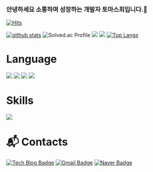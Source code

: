 ### 안녕하세요 소통하며 성장하는 개발자 토마스최입니다.👋
[![Hits](https://hits.seeyoufarm.com/api/count/incr/badge.svg?url=https%3A%2F%2Fgithub.com%2Fxhaktmchl)](https://hits.seeyoufarm.com)

[![github stats](https://github-readme-stats.vercel.app/api?username=xhaktmchl&show_icons=true&hide_border=true)](https://github.com/xhaktmchl)
![Solved.ac Profile](http://mazassumnida.wtf/api/v2/generate_badge?boj=xhaktmrb)
<img src="http://mazandi.herokuapp.com/api?handle={xhaktmrb}&theme=warm"/>
<a href="https://opgc.me/#/users/xhaktmchl" target="_blank"><img src="https://api.opgc.me/githubs/users/xhaktmchl/tag/?theme=basic" /></a> <!-- OPGC 코드 -->
[![Top Langs](https://github-readme-stats.vercel.app/api/top-langs/?username=xhaktmchl&layout=compact)](https://github.com/xhaktmchl)

# Language
<a href="" target="_blank"><img src="https://img.shields.io/badge/JAVA-007396?style=flat-square&logo=Java&logoColor=white"/></a>
<a href="" target="_blank"><img src="https://img.shields.io/badge/C++-3DDC84?style=flat-square&logo=C++&logoColor=white"/></a>
<a href="" target="_blank"><img src="https://img.shields.io/badge/Python-3776AB?style=flat-square&logo=Python&logoColor=white"/></a>
<a href="" target="_blank"><img src="https://img.shields.io/badge/C-3DDC84?style=flat-square&logo=C++&logoColor=white"/></a>

# Skills
<a href="" target="_blank"><img src="https://img.shields.io/badge/Spring-0095D5?style=flat-square&logo=Spring&logoColor=white"/></a>

# :mailbox_with_mail: Contacts
[![Tech Blog Badge](http://img.shields.io/badge/-Tech%20blog-black?style=flat-square&logo=github&link=https://xhaktmchl.tistory.com/)](https://xhaktmchl.tistory.com/)
[![Gmail Badge](https://img.shields.io/badge/Gmail-d14836?style=flat-square&logo=Gmail&logoColor=white&link=mailto:xhaktmchl@gmail.com)](mailto:xhaktmchl@gmail.com)
[![Naver Badge](https://img.shields.io/badge/Naver-03C75A?style=flat-square&logo=Naver&logoColor=white&link=mailto:xhaktmchl@naver.com)](mailto:xhaktmchl@naver.com)
